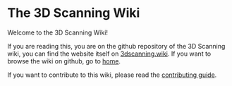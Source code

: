 # The 3D Scanning Wiki

Welcome to the 3D Scanning Wiki!


If you are reading this, you are on the github repository of the 3D Scanning wiki,
you can find the website itself on [3dscanning.wiki](https://3dscanning.wiki/). If you want to browse the wiki on github, go to [home](home.md).

If you want to contribute to this wiki, please read the [contributing guide](meta/contributing_guide.md).
